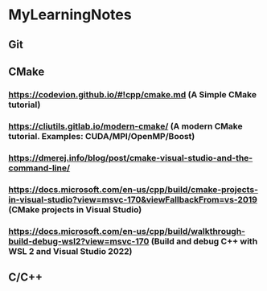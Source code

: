 # MyLearningNotes

## Git


## CMake
### https://codevion.github.io/#!cpp/cmake.md (A Simple CMake tutorial)
### https://cliutils.gitlab.io/modern-cmake/ (A modern CMake tutorial. Examples: CUDA/MPI/OpenMP/Boost)
### https://dmerej.info/blog/post/cmake-visual-studio-and-the-command-line/
### https://docs.microsoft.com/en-us/cpp/build/cmake-projects-in-visual-studio?view=msvc-170&viewFallbackFrom=vs-2019 (CMake projects in Visual Studio)
### https://docs.microsoft.com/en-us/cpp/build/walkthrough-build-debug-wsl2?view=msvc-170 (Build and debug C++ with WSL 2 and Visual Studio 2022)

## C/C++
